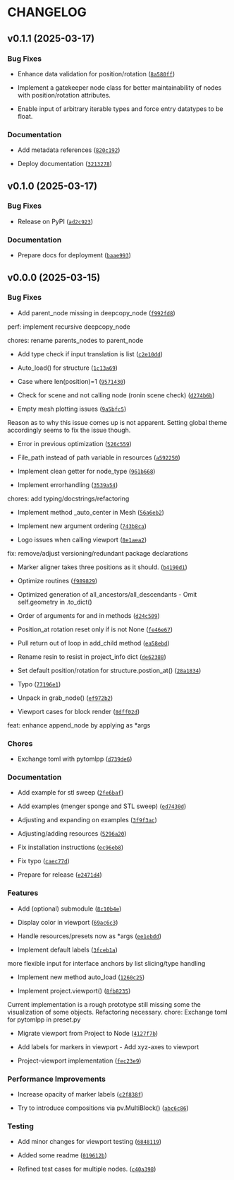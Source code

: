 # CHANGELOG


## v0.1.1 (2025-03-17)

### Bug Fixes

- Enhance data validation for position/rotation
  ([`8a580ff`](https://github.com/cuenlueer/npxpy/commit/8a580ff09a26a47af8a23a7fb1ca2ccbc4c31fc5))

- Implement a gatekeeper node class for better maintainability of nodes with position/rotation
  attributes.

- Enable input of arbitrary iterable types and force entry datatypes to be float.

### Documentation

- Add metadata references
  ([`820c192`](https://github.com/cuenlueer/npxpy/commit/820c192404da1a148a14416d495d245882b4657d))

- Deploy documentation
  ([`3213278`](https://github.com/cuenlueer/npxpy/commit/3213278a48e4a64d9b3c6700b86628f241217e22))


## v0.1.0 (2025-03-17)

### Bug Fixes

- Release on PyPI
  ([`ad2c923`](https://github.com/cuenlueer/npxpy/commit/ad2c9237f3e0cd8666d1980ad3049e145c1b4915))

### Documentation

- Prepare docs for deployment
  ([`baae993`](https://github.com/cuenlueer/npxpy/commit/baae9938e81c320d4ff53287000c34918e1c4f13))


## v0.0.0 (2025-03-15)

### Bug Fixes

- Add parent_node missing in deepcopy_node
  ([`f992fd8`](https://github.com/cuenlueer/npxpy/commit/f992fd8d1aacba91c0c507331b1037d14f089bde))

perf: implement recursive deepcopy_node

chores: rename parents_nodes to parent_node

- Add type check if input translation is list
  ([`c2e10dd`](https://github.com/cuenlueer/npxpy/commit/c2e10dd3b770bb1c75ded64631b387ac937cf7ca))

- Auto_load() for structure
  ([`1c13a69`](https://github.com/cuenlueer/npxpy/commit/1c13a695b0259e4eef61ca68c5fedd54a32be12d))

- Case where len(position)=1
  ([`9571430`](https://github.com/cuenlueer/npxpy/commit/957143093d23f6bc25871ea279ee2f6432562746))

- Check for scene and not calling node (ronin scene check)
  ([`d274b6b`](https://github.com/cuenlueer/npxpy/commit/d274b6b7f7ec77c6689b4a66925e8725afa543fc))

- Empty mesh plotting issues
  ([`9a5bfc5`](https://github.com/cuenlueer/npxpy/commit/9a5bfc57060d35c286b9ed355494516209bde2f8))

Reason as to why this issue comes up is not apparent. Setting global theme accordingly seems to fix
  the issue though.

- Error in previous optimization
  ([`526c559`](https://github.com/cuenlueer/npxpy/commit/526c559e030972003c63575a8b4a954b432acf01))

- File_path instead of path variable in resources
  ([`a592250`](https://github.com/cuenlueer/npxpy/commit/a59225009dfd8ebe9043dbdd6168cefbd5a095ee))

- Implement clean getter for node_type
  ([`961b668`](https://github.com/cuenlueer/npxpy/commit/961b668a17325a91e2ddd72d35ae957107bc8866))

- Implement errorhandling
  ([`3539a54`](https://github.com/cuenlueer/npxpy/commit/3539a54924b43d085fd52982d8def48c6bba8e15))

chores: add typing/docstrings/refactoring

- Implement method _auto_center in Mesh
  ([`56a6eb2`](https://github.com/cuenlueer/npxpy/commit/56a6eb2616d6139038b44a6f124904c65dee3c61))

- Implement new argument ordering
  ([`743b8ca`](https://github.com/cuenlueer/npxpy/commit/743b8caaace7ccae5b6e7ea04042136f60f22e35))

- Logo issues when calling viewport
  ([`8e1aea2`](https://github.com/cuenlueer/npxpy/commit/8e1aea256cb830703acc2ffda2f8456ff2d2a8f6))

fix: remove/adjust versioning/redundant package declarations

- Marker aligner takes three positions as it should.
  ([`b4190d1`](https://github.com/cuenlueer/npxpy/commit/b4190d1f0362bc0e41655eba05fc01de55a25064))

- Optimize routines
  ([`f989829`](https://github.com/cuenlueer/npxpy/commit/f989829331c8bb7bd575a37df9bd37fc2efe6d94))

- Optimized generation of all_ancestors/all_descendants - Omit self.geometry in .to_dict()

- Order of arguments for and in methods
  ([`d24c509`](https://github.com/cuenlueer/npxpy/commit/d24c5092c06970cb8c161323ddf052e4dd260433))

- Position_at rotation reset only if is not None
  ([`fe46e67`](https://github.com/cuenlueer/npxpy/commit/fe46e673844651cb92c75c17feae3504d1a0d920))

- Pull return out of loop in add_child method
  ([`ea58ebd`](https://github.com/cuenlueer/npxpy/commit/ea58ebda6d7718fc28e98774b9308aa7c45da044))

- Rename resin to resist in project_info dict
  ([`de62388`](https://github.com/cuenlueer/npxpy/commit/de62388bea08e9470ba769679986cae8d91134d4))

- Set default position/rotation for structure.postion_at()
  ([`28a1834`](https://github.com/cuenlueer/npxpy/commit/28a1834cab6f40b3096182b04c8ce274229139a1))

- Typo
  ([`77196e1`](https://github.com/cuenlueer/npxpy/commit/77196e1d7d9c78d4bea8753d43bdb6591308708e))

- Unpack in grab_node()
  ([`ef972b2`](https://github.com/cuenlueer/npxpy/commit/ef972b266638981318834eeb6997bdfe6fb0e268))

- Viewport cases for block render
  ([`8dff02d`](https://github.com/cuenlueer/npxpy/commit/8dff02d83263661f9f5e1d2d6657811e0d07515d))

feat: enhance append_node by applying as *args

### Chores

- Exchange toml with pytomlpp
  ([`d739de6`](https://github.com/cuenlueer/npxpy/commit/d739de6b2e879a5f5cd632a7dc8f549ac4608c4d))

### Documentation

- Add example for stl sweep
  ([`2fe6baf`](https://github.com/cuenlueer/npxpy/commit/2fe6baf015ecfe50f9e6264af73a726a33e4613c))

- Add examples (menger sponge and STL sweep)
  ([`ed7430d`](https://github.com/cuenlueer/npxpy/commit/ed7430dabaa91cfc0558ac907715ad9e0227d996))

- Adjusting and expanding on examples
  ([`3f9f3ac`](https://github.com/cuenlueer/npxpy/commit/3f9f3ac5de73e9975d1dbd2d9f8f2a4cb69547ca))

- Adjusting/adding resources
  ([`5296a20`](https://github.com/cuenlueer/npxpy/commit/5296a20e36cf29cf788e49ed1690c94c34e70df8))

- Fix installation instructions
  ([`ec96eb8`](https://github.com/cuenlueer/npxpy/commit/ec96eb8e0aa7b4186726c755564a1cfb68eb50c4))

- Fix typo
  ([`caec77d`](https://github.com/cuenlueer/npxpy/commit/caec77db56025dd5b09103376fea24425729474e))

- Prepare for release
  ([`e2471d4`](https://github.com/cuenlueer/npxpy/commit/e2471d423f287283d460319331d26ffe743a4326))

### Features

- Add (optional) submodule
  ([`8c10b4e`](https://github.com/cuenlueer/npxpy/commit/8c10b4e4f97b49e9d7fe6a751460c1320fddacd6))

- Display color in viewport
  ([`69ac6c3`](https://github.com/cuenlueer/npxpy/commit/69ac6c3b263316b2d7cdc177b6d686b94b3de04e))

- Handle resources/presets now as *args
  ([`ee1ebdd`](https://github.com/cuenlueer/npxpy/commit/ee1ebdd6fb9d24169b42620d302f02a5f6cf4016))

- Implement default labels
  ([`3fceb1a`](https://github.com/cuenlueer/npxpy/commit/3fceb1a3710f13661e862bdab1ac768c5b73b771))

more flexible input for interface anchors by list slicing/type handling

- Implement new method auto_load
  ([`1260c25`](https://github.com/cuenlueer/npxpy/commit/1260c255b586ea9b6503c46afb22e0097c2af63c))

- Implement project.viewport()
  ([`8fb8235`](https://github.com/cuenlueer/npxpy/commit/8fb8235488fdc267c38deb8adba69892c4f5fd91))

Current implementation is a rough prototype still missing some the visualization of some objects.
  Refactoring necessary. chore: Exchange toml for pytomlpp in preset.py

- Migrate viewport from Project to Node
  ([`4127f7b`](https://github.com/cuenlueer/npxpy/commit/4127f7b0c9914e9a4bc713d7fe8f5c416e42961e))

- Add labels for markers in viewport - Add xyz-axes to viewport

- Project-viewport implementation
  ([`fec23e9`](https://github.com/cuenlueer/npxpy/commit/fec23e9fe973d21ad3968136cdef7f4848b27c24))

### Performance Improvements

- Increase opacity of marker labels
  ([`c2f838f`](https://github.com/cuenlueer/npxpy/commit/c2f838fd7746b50e6fde5f7d110ea2bcb1638721))

- Try to introduce compositions via pv.MultiBlock()
  ([`abc6c86`](https://github.com/cuenlueer/npxpy/commit/abc6c8669a4faad6611c307bcebf516ea98ad3bc))

### Testing

- Add minor changes for viewport testing
  ([`6848119`](https://github.com/cuenlueer/npxpy/commit/6848119581a333ab953febab8070df6b7bef5367))

- Added some readme
  ([`019612b`](https://github.com/cuenlueer/npxpy/commit/019612b04ab1898b41d9a8303accee8d18c8a3f6))

- Refined test cases for multiple nodes.
  ([`c40a398`](https://github.com/cuenlueer/npxpy/commit/c40a398742f513c29571e02879945202088f1dd1))
